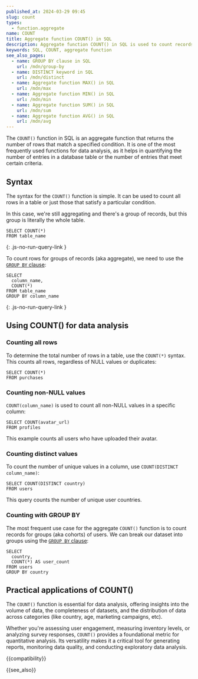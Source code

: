 ```yaml
---
published_at: 2024-03-29 09:45
slug: count
types:
  - function.aggregate
name: COUNT
title: Aggregate function COUNT() in SQL
description: Aggregate function COUNT() in SQL is used to count records.
keywords: SQL, COUNT, aggregate function
see_also_pages:
  - name: GROUP BY clause in SQL
    url: /mdn/group-by
  - name: DISTINCT keyword in SQL
    url: /mdn/distinct
  - name: Aggregate function MAX() in SQL
    url: /mdn/max
  - name: Aggregate function MIN() in SQL
    url: /mdn/min
  - name: Aggregate function SUM() in SQL
    url: /mdn/sum
  - name: Aggregate function AVG() in SQL
    url: /mdn/avg
---
```


The `COUNT()` function in SQL is an aggregate function that returns the number of rows that match a specified condition. It is one of the most frequently used functions for data analysis, as it helps in quantifying the number of entries in a database table or the number of entries that meet certain criteria.

## Syntax

The syntax for the `COUNT()` function is simple. It can be used to count all rows in a table or just those that satisfy a particular condition.

In this case, we're still aggregating and there's a group of records, but this group is literally the whole table.

~~~pgsql
SELECT COUNT(*)
FROM table_name
~~~
{: .js-no-run-query-link }

To count rows for groups of records (aka aggregate), we need to use the [`GROUP BY` clause](/mdn/group-by):

~~~pgsql
SELECT
  column_name,
  COUNT(*)
FROM table_name
GROUP BY column_name
~~~
{: .js-no-run-query-link }

## Using COUNT() for data analysis

### Counting all rows

To determine the total number of rows in a table, use the `COUNT(*)` syntax. This counts all rows, regardless of NULL values or duplicates:

~~~pgsql
SELECT COUNT(*)
FROM purchases
~~~

### Counting non-NULL values

`COUNT(column_name)` is used to count all non-NULL values in a specific column:

~~~pgsql
SELECT COUNT(avatar_url)
FROM profiles
~~~

This example counts all users who have uploaded their avatar.

### Counting distinct values

To count the number of unique values in a column, use `COUNT(DISTINCT column_name)`:

~~~pgsql
SELECT COUNT(DISTINCT country)
FROM users
~~~

This query counts the number of unique user countries.

### Counting with GROUP BY

The most frequent use case for the aggregate `COUNT()` function is to count records for groups (aka cohorts) of users. We can break our dataset into groups using the [`GROUP BY` clause](/mdn/group-by):

~~~pgsql
SELECT
  country,
  COUNT(*) AS user_count
FROM users
GROUP BY country
~~~

## Practical applications of COUNT()

The `COUNT()` function is essential for data analysis, offering insights into the volume of data, the completeness of datasets, and the distribution of data across categories (like country, age, marketing campaigns, etc).

Whether you're assessing user engagement, measuring inventory levels, or analyzing survey responses, `COUNT()` provides a foundational metric for quantitative analysis. Its versatility makes it a critical tool for generating reports, monitoring data quality, and conducting exploratory data analysis.

{{compatibility}}

{{see_also}}
